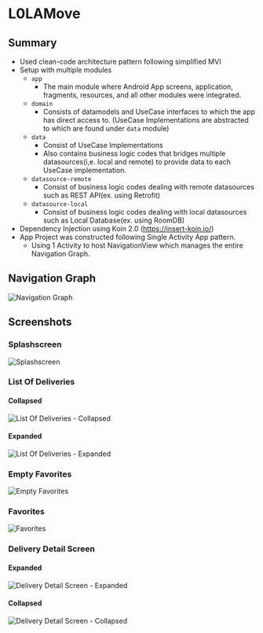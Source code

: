 # L0LAMove

## Summary
* Used clean-code architecture pattern following simplified MVI
* Setup with multiple modules
	* `app`
		- The main module where Android App screens, application, fragments, resources, and all other modules were integrated.
	* `domain`
		* Consists of datamodels and UseCase interfaces to which the app has direct access to. (UseCase Implementations are abstracted to which are found under `data` module)
	* `data`
		* Consist of UseCase Implementations
		* Also contains business logic codes that bridges multiple datasources(i,e. local and remote) to provide data to each UseCase implementation.
	* `datasource-remote`
		* Consist of business logic codes dealing with remote datasources such as REST API(ex. using Retrofit)
	* `datasource-local`
		* Consist of business logic codes dealing with local datasources such as Local Database(ex. using RoomDB)
* Dependency Injection using Koin 2.0 (https://insert-koin.io/)
* App Project was constructed following Single Activity App pattern.
	* Using 1 Activity to host NavigationView which manages the entire Navigation Graph.

## Navigation Graph
![Navigation Graph](https://i.imgur.com/BJ2bKT4.jpg)

## Screenshots
### Splashscreen
![Splashscreen](https://i.imgur.com/P6hQMil.png)

### List Of Deliveries
#### Collapsed
![List Of Deliveries - Collapsed](https://i.imgur.com/CCn94BM.png)

#### Expanded
![List Of Deliveries - Expanded](https://i.imgur.com/J0L825d.png)

### Empty Favorites
![Empty Favorites](https://i.imgur.com/LT7Opob.png)

### Favorites
![Favorites](https://i.imgur.com/cpPEE0f.png)

### Delivery Detail Screen
#### Expanded
![Delivery Detail Screen - Expanded](https://i.imgur.com/GbjSnjH.png)

#### Collapsed
![Delivery Detail Screen - Collapsed](https://i.imgur.com/icOPXTo.png)


